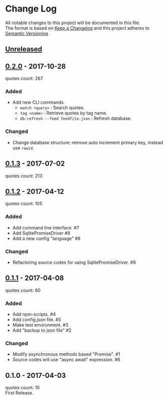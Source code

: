 # Change Log

All notable changes to this project will be documented in this file.  
The format is based on [Keep a Changelog](http://keepachangelog.com/)
and this project adheres to [Semantic Versioning](http://semver.org/).

## [Unreleased]

## [0.2.0] - 2017-10-28

quotes count: 267

### Added

- Add new CLI commands.
  - `match <query>` : Search quotes.
  - `tag <name>` : Retrieve quotes by tag name.
  - `db:refresh --feed feedfile.json` : Refresh database.

### Changed

- Change database structure: remove auto increment primary key, instead use `rowid`.

## [0.1.3] - 2017-07-02

quotes count: 213

## [0.1.2] - 2017-04-12

quotes count: 105

### Added

- Add command line interface. #7
- Add SqlitePromiseDriver #9
- Add a new config "language" #8

### Changed

- Refactoring source codes for using SqlitePromiseDriver. #9

## [0.1.1] - 2017-04-08

quotes count: 60

### Added

- Add npm-scripts. #4
- Add config.json file. #5
- Make test environment. #3
- Add "backup to json file" #2

### Changed

- Modify asynchronous methods based "Promise". #1
- Source codes will use "async await" expression. #6

## 0.1.0 - 2017-04-03

quotes count: 10  
First Release.

[Unreleased]: https://github.com/archco/wise-quotes/compare/v0.2.0...master
[0.2.0]: https://github.com/archco/wise-quotes/compare/v0.1.3...v0.2.0
[0.1.3]: https://github.com/archco/wise-quotes/compare/v0.1.2...v0.1.3
[0.1.2]: https://github.com/archco/wise-quotes/compare/v0.1.1...v0.1.2
[0.1.1]: https://github.com/archco/wise-quotes/compare/v0.1.0...v0.1.1
